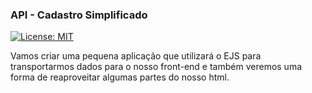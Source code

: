 ### API - Cadastro Simplificado

[![License: MIT](https://img.shields.io/badge/License-MIT-yellow.svg)](https://opensource.org/licenses/MIT)

Vamos criar uma pequena aplicação que utilizará o EJS para transportarmos dados para o nosso front-end e também veremos uma forma de reaproveitar algumas partes do nosso html.
